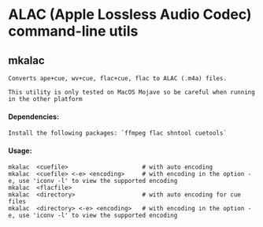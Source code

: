 # ALAC (Apple Lossless Audio Codec) command-line utils

## mkalac

	Converts ape+cue, wv+cue, flac+cue, flac to ALAC (.m4a) files.

	This utility is only tested on MacOS Mojave so be careful when running in the other platform

#### Dependencies:
	Install the following packages: `ffmpeg flac shntool cuetools`

#### Usage:
	mkalac  <cuefile>                     # with auto encoding
	mkalac  <cuefile> <-e> <encoding>     # with encoding in the option -e, use 'iconv -l' to view the supported encoding
	mkalac  <flacfile>
	mkalac  <directory>                   # with auto encoding for cue files
	mkalac  <directory> <-e> <encoding>   # with encoding in the option -e, use 'iconv -l' to view the supported encoding
